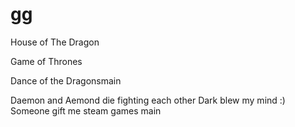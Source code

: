 # gg

House of The Dragon

Game of Thrones

Dance of the Dragonsmain

Daemon and Aemond die fighting each other
Dark blew my mind :)
Someone gift me steam games
main
